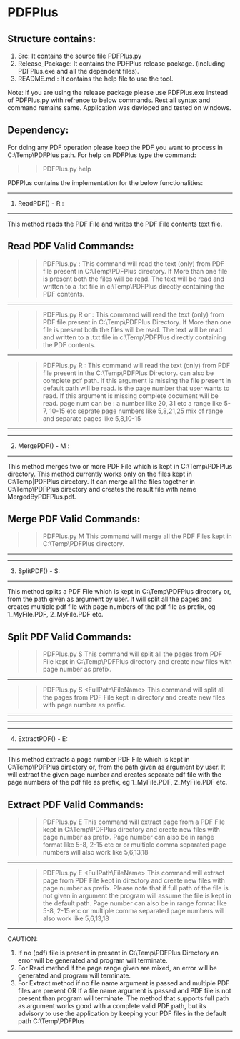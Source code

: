 # PDFPlus
Structure contains:
-------------------
1. Src: It contains the source file PDFPlus.py
2. Release_Package: It contains the PDFPlus release package.
(including PDFPlus.exe and all the dependent files).
3. README.md : It contains the help file to use the tool.

Note: If you are using the release package please use PDFPlus.exe instead of PDFPlus.py with refrence to below commands.
Rest all syntax and command remains same.
Application was devloped and tested on windows.  

Dependency:
-----------
For doing any PDF operation please keep the PDF you want to process in C:\Temp\PDFPlus path.
For help on PDFPlus type the command:
>>PDFPlus.py help


PDFPlus contains the implementation for the below functionalities:
***********************************************************************

1. ReadPDF() - R :
-------------
This method reads the PDF File and writes the PDF File contents text file.

Read PDF Valid Commands:
------------------------

>>PDFPlus.py <pagenum>:
This command will read the text (only) from PDF file present in C:\Temp\PDFPlus directory. 
If More than one file is present both the files will be read. The text will be read and 
written to a .txt file in c:\Temp\PDFPlus directly containing the PDF contents.
-------------------------------------------------

>>PDFPlus.py R <fileName> or <pagenum>:
This command will read the text (only) from PDF file present in C:\Temp\PDFPlus Directory. 
If More than one file is present both the files will be read. The text will be read and 
written to a .txt file in c:\Temp\PDFPlus directly containing the PDF contents.
-------------------------------------------------

>>PDFPlus.py R <filename> <pagenum>:
This command will read the text (only) from PDF file <filename> present in the 
C:\Temp\PDFPlus Directory. <filename> can also be complete pdf path.
If this argument is missing the file present in default path will be read. 
<pagenum> is the page number that user wants to read. If this argument is missing 
complete document will be read. 
page num can be :
a number like 20, 31 etc
a range like 5-7, 10-15 etc
seprate page numbers like 5,8,21,25
<TODO> mix of range and separate pages like 5,8,10-15

*************************************************
*************************************************


2. MergePDF() - M :
--------------
This method merges two or more PDF File which is kept in C:\Temp\PDFPlus directory.
This method currently works only on the files kept in C:\Temp|PDFPlus directory.
It can merge all the files together in C:\Temp\PDFPlus directory and creates the result 
file with name MergedByPDFPlus.pdf.

Merge PDF Valid Commands:
------------------------
>>PDFPlus.py M
This command will merge all the PDF Files kept in C:\Temp\PDFPlus directory.

*************************************************
*************************************************


3. SplitPDF() - S:
---------------
This method splits a PDF File which is kept in C:\Temp\PDFPlus directory or, from the 
path given as argument by user.
It will split all the pages and creates multiple pdf file with page numbers of the pdf 
file as prefix, eg 1_MyFile.PDF, 2_MyFile.PDF etc.

Split PDF Valid Commands:
-------------------------

>>PDFPlus.py S
This command will split all the pages from PDF File kept in C:\Temp\PDFPlus directory 
and create new files with page number as prefix.
-------------------------------------------------

>>PDFPlus.py S <FullPath\FileName>
This command will split all the pages from PDF File <FileName> kept in <FullPath> directory 
and create new files with page number as prefix.
-------------------------------------------------

*************************************************
*************************************************

4. ExtractPDF() - E:
-----------------
This method extracts a page number PDF File which is kept in C:\Temp\PDFPlus directory or, 
from the path given as argument by user.
It will extract the given page number and creates separate pdf file with the page numbers of 
the pdf file as prefix, eg 1_MyFile.PDF, 2_MyFile.PDF etc.

Extract PDF Valid Commands:
---------------------------

>>PDFPlus.py E <PageNumber>
This command will extract page <PageNumber> from a PDF File kept in C:\Temp\PDFPlus directory 
and create new files with page number as prefix.
Page number can also be in range format like 5-8, 2-15 etc or or multiple comma separated page 
numbers will also work like 5,6,13,18
-------------------------------------------------

>>PDFPlus.py E <FullPath\FileName> <PageNum>
This command will extract page <PageNum> from PDF File <FileName> kept in <FullPath> directory 
and create new files with page number as prefix. 
Please note that if full path of the file is not given in argument the program will assume the file 
<FileName> is kept in the default path.
Page number can also be in range format like 5-8, 2-15 etc or multiple comma separated page numbers 
will also work like 5,6,13,18
-------------------------------------------------

CAUTION:
1. If no (pdf) file is present in present in C:\Temp\PDFPlus Directory an error will be generated and 
program will terminate.
2. For Read method If the page range given are mixed, an error will be generated and program will terminate.
3. For Extract method if no file name argument is passed and multiple PDF files are present OR If a file name 
argument is passed and PDF file is not present than program will terminate.
The method that supports full path as argument works good with a complete valid PDF path, but its advisory to 
use the application by keeping your PDF files in the default path C:\Temp\PDFPlus

*************************************************